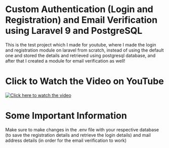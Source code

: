# Custom Authentication (Login and Registration) and Email Verification using Laravel 9 and PostgreSQL
This is the test project which I made for youtube, where I made the login and registration module on laravel from scratch, instead of using the default one and stored the details and retrieved using postgresql database, and after that I created a module for email verification as well!

# Click to Watch the Video on YouTube

[![Click here to watch the video](https://img.youtube.com/vi/H1jTcWk_tRU/0.jpg)](https://www.youtube.com/watch?v=H1jTcWk_tRU)

# Some Important Information

Make sure to make changes in the .env file with your respective database (to save the registration details and retrieve the login details) and mail address details (in order for the email verification to work)
